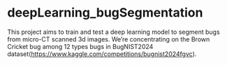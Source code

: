 # deepLearning_bugSegmentation

This project aims to train and test a deep learning model to segment bugs from micro-CT scanned 3d images. 
We’re concentrating on the Brown Cricket bug among 12 types bugs in 
BugNIST2024 dataset(https://www.kaggle.com/competitions/bugnist2024fgvc).
